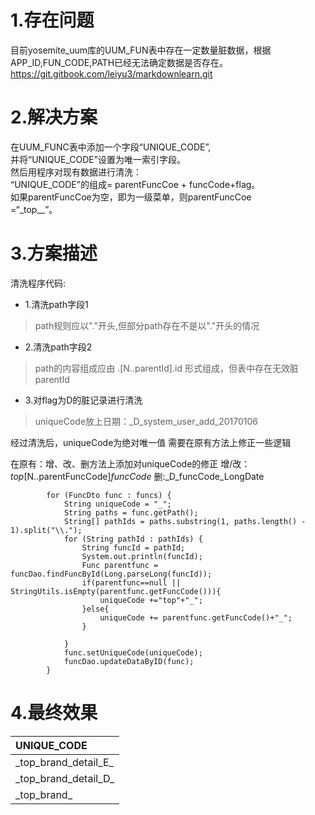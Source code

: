 # 1.存在问题

目前yosemite\_uum库的UUM\_FUN表中存在一定数量脏数据，根据APP\_ID,FUN\_CODE,PATH已经无法确定数据是否存在。https://git.gitbook.com/leiyu3/markdownlearn.git

# 2.解决方案

在UUM\_FUNC表中添加一个字段“UNIQUE\_CODE”,  
并将“UNIQUE\_CODE”设置为唯一索引字段。  
然后用程序对现有数据进行清洗：  
“UNIQUE_CODE”的组成= parentFuncCoe + funcCode+flag。  
如果parentFuncCoe为空，即为一级菜单，则parentFuncCoe  
=“\_top\__”。

# 3.方案描述

清洗程序代码:
* 1.清洗path字段1
> path规则应以"."开头,但部分path存在不是以"."开头的情况
* 2.清洗path字段2
> path的内容组成应由 .[N..parentId].id 形式组成，但表中存在无效脏parentId 
* 3.对flag为D的脏记录进行清洗
> uniqueCode放上日期：_D_system_user_add_20170106

经过清洗后，uniqueCode为绝对唯一值
需要在原有方法上修正一些逻辑

在原有：增、改、删方法上添加对uniqueCode的修正
增/改：_top_[N..parentFuncCode]_funcCode_
删:_D_funcCode_LongDate






```
        for (FuncDto func : funcs) {
            String uniqueCode = "_";
            String paths = func.getPath();
            String[] pathIds = paths.substring(1, paths.length() - 1).split("\\.");
            for (String pathId : pathIds) {
                String funcId = pathId;
                System.out.println(funcId);
                Func parentfunc = funcDao.findFuncById(Long.parseLong(funcId));
                if(parentfunc==null || StringUtils.isEmpty(parentfunc.getFuncCode())){
                    uniqueCode +="top"+"_";
                }else{
                    uniqueCode += parentfunc.getFuncCode()+"_";
                }

            }
            func.setUniqueCode(uniqueCode);
            funcDao.updateDataByID(func);
        }
```

# 4.最终效果

| UNIQUE\_CODE |
| :--- |
| \_top\_brand\_detail\_E\_ |
| \_top\_brand\_detail\_D\_ |
| \_top\_brand\_ |




